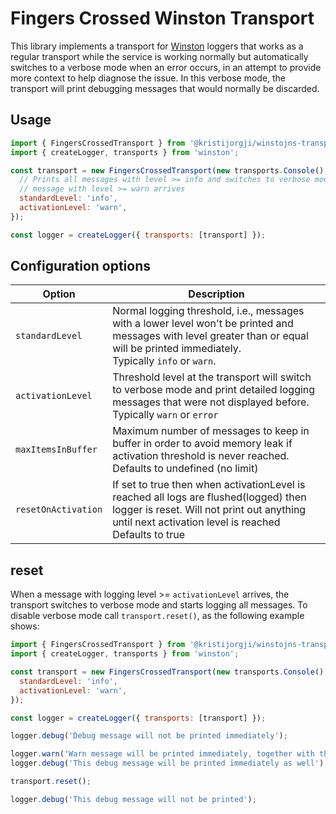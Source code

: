 # Fingers Crossed Winston Transport

This library implements a transport for [Winston](https://github.com/winstonjs/winston)
loggers that works as a regular transport while the service is working
normally but automatically switches to a verbose mode when an error occurs, in
an attempt to provide more context to help diagnose the issue. In this verbose
mode, the transport will print debugging messages that would normally be
discarded.

## Usage

```javascript
import { FingersCrossedTransport } from '@kristijorgji/winstojns-transport-fingers-crossed'
import { createLogger, transports } from 'winston';

const transport = new FingersCrossedTransport(new transports.Console(), {
  // Prints all messages with level >= info and switches to verbose mode when a
  // message with level >= warn arrives
  standardLevel: 'info',
  activationLevel: 'warn',
});

const logger = createLogger({ transports: [transport] });
```

## Configuration options

| Option                | Description                                                                                                                                                                                     |
|-----------------------|-------------------------------------------------------------------------------------------------------------------------------------------------------------------------------------------------|
| `standardLevel`       | Normal logging threshold, i.e., messages with a lower level won't be printed and messages with level greater than or equal will be printed immediately. <br/>Typically `info` or `warn`.        |
| `activationLevel`     | Threshold level at the transport will switch to verbose mode and print detailed logging messages that were not displayed before. <br/>Typically `warn` or `error`                               |
| `maxItemsInBuffer`    | Maximum number of messages to keep in buffer in order to avoid memory leak if activation threshold is never reached. <br/>Defaults to undefined (no limit)                                      |
| `resetOnActivation`   | If set to true then when activationLevel is reached all logs are flushed(logged) then logger is reset. Will not print out anything until next activation level is reached <br/>Defaults to true |

## reset

When a message with logging level >= `activationLevel` arrives, the transport
switches to verbose mode and starts logging all messages. To disable verbose
mode call `transport.reset()`, as the following example shows:

```javascript
import { FingersCrossedTransport } from '@kristijorgji/winstojns-transport-fingers-crossed'
import { createLogger, transports } from 'winston';

const transport = new FingersCrossedTransport(new transports.Console(), {
  standardLevel: 'info',
  activationLevel: 'warn',
});

const logger = createLogger({ transports: [transport] });

logger.debug('Debug message will not be printed immediately');

logger.warn('Warn message will be printed immediately, together with the debug message above');
logger.debug('This debug message will be printed immediately as well');

transport.reset();

logger.debug('This debug message will not be printed');
```
